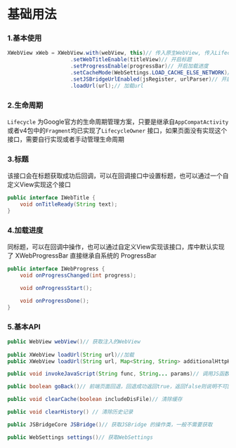 # 基础用法

### 1.基本使用

```java
XWebView xWeb = XWebView.with(webView, this)// 传入原生WebView, 传入LifecycleOwner
					.setWebTitleEnable(titleView)// 开启标题
					.setProgressEnable(progressBar)// 开启加载进度
					.setCacheMode(WebSettings.LOAD_CACHE_ELSE_NETWORK)// 设置缓存模式
					.setJSBridgeUrlEnabled(jsRegister, urlParser)// 开启JSBridge
					.loadUrl(url);// 加载url
```

### 2.生命周期

`Lifecycle` 为Google官方的生命周期管理方案，只要是继承自`AppCompatActivity` 或者v4包中的`Fragment`均已实现了`LifecycleOwner` 接口，如果页面没有实现这个接口，需要自行实现或者手动管理生命周期

### 3.标题

该接口会在标题获取成功后回调，可以在回调接口中设置标题，也可以通过一个自定义View实现这个接口

```java
public interface IWebTitle {
    void onTitleReady(String text);
}
```

### 4.加载进度

同标题，可以在回调中操作，也可以通过自定义View实现该接口，库中默认实现了 XWebProgressBar 直接继承自系统的 ProgressBar

```java
public interface IWebProgress {
    void onProgressChanged(int progress);

    void onProgressStart();

    void onProgressDone();
}
```

### 5.基本API

```java
public WebView webView()// 获取注入的WebView
  
public XWebView loadUrl(String url)//加载
public XWebView loadUrl(String url, Map<String, String> additionalHttpHeaders)

public void invokeJavaScript(String func, String... params)// 调用JS函数

public boolean goBack()// 前端页面回退，回退成功返回true，返回false则说明不可回退

public void clearCache(boolean includeDisFile)// 清除缓存

public void clearHistory() // 清除历史记录

public JSBridgeCore JSBridge()// 获取JSBridge 的操作类，一般不需要获取

public WebSettings settings()// 获取WebSettings
```

